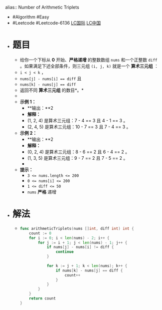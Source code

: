 alias:: Number of Arithmetic Triplets

- #Algorithm #Easy
- #Leetcode #Leetcode-6136 [LC国际](https://leetcode.com/problems/number-of-arithmetic-triplets/) [LC中国](https://leetcode-cn.com/problems/number-of-arithmetic-triplets/)
- # 题目
	- 给你一个下标从 **0** 开始、**严格递增** 的整数数组 `nums` 和一个正整数 `diff` 。如果满足下述全部条件，则三元组 `(i, j, k)` 就是一个 **算术三元组** ：
	- `i < j < k` ，
	- `nums[j] - nums[i] == diff` 且
	- `nums[k] - nums[j] == diff`
	- 返回不同 **算术三元组** 的数目*。*
	-
	- **示例 1：**
		- **输出：**2
		- **解释：**
		- (1, 2, 4) 是算术三元组：7 - 4 == 3 且 4 - 1 == 3 。
		- (2, 4, 5) 是算术三元组：10 - 7 == 3 且 7 - 4 == 3 。
	- **示例 2：**
		- **输出：**2
		- **解释：**
		- (0, 2, 4) 是算术三元组：8 - 6 == 2 且 6 - 4 == 2 。
		- (1, 3, 5) 是算术三元组：9 - 7 == 2 且 7 - 5 == 2 。
		-
	- **提示：**
		- `3 <= nums.length <= 200`
		- `0 <= nums[i] <= 200`
		- `1 <= diff <= 50`
		- `nums` **严格** 递增
- # 解法
	- ```go
	  func arithmeticTriplets(nums []int, diff int) int {
	      count := 0
	      for i := 0; i < len(nums) - 2; i++ {
	          for j := i + 1; j < len(nums) - 1; j++ {
	              if nums[j] - nums[i] != diff {
	                  continue
	              }
	              
	              for k := j + 1; k < len(nums); k++ {
	                  if nums[k] - nums[j] == diff {
	                      count++
	                  }
	              }
	          }
	      }
	      return count
	  }
	  ```